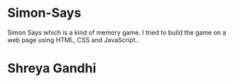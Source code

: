 # Simon-Says
Simon Says which is a kind of memory game. I tried to build the game on a web page using HTML, CSS and JavaScript..

# Shreya Gandhi
